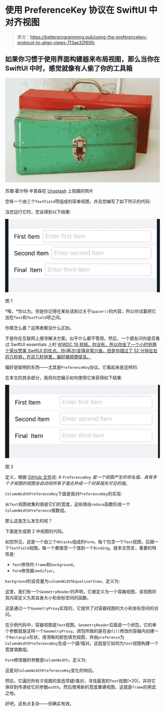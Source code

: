 # 使用 PreferenceKey 协议在 SwiftUI 中对齐视图

> 原文：<https://betterprogramming.pub/using-the-preferencekey-protocol-to-align-views-7f3ae32f60fc>

## 如果你习惯于使用界面构建器来布局视图，那么当你在 SwiftUI 中时，感觉就像有人偷了你的工具箱

![](img/dbfb03d23e34852ba5455592b22a4a77.png)

苏珊·霍尔特·辛普森在 [Unsplash](https://unsplash.com/s/photos/toolbox?utm_source=unsplash&utm_medium=referral&utm_content=creditCopyText) 上拍摄的照片

您有一个由三个`TextField`项组成的简单视图，并且您编写了如下所示的代码:

当您运行它时，您会得到以下结果:

![](img/2f3f10631c6587c460d1fff60ada1afe.png)

图 1

*唉，*你以为。但是你记得在某处读到过关于`Spacer()`的内容，所以你试着把它加在`Text`和`TextField`项之间。

你猜怎么着？这两者都没什么区别。

于是你在互联网上搜寻解决方案。似乎什么都不管用。然后，一个朋友问你是否看过 SwiftUI essentials 上的 [WWDC 19 视频。你没有，所以你坐了一个小时听两个家伙赞美 SwiftUI 的优点。你(再次)变得非常兴奋。但是你错过了 52 分钟左右的几秒钟，在这几秒钟里，偏好被顺便提及。](https://developer.apple.com/videos/play/wwdc2019/216/)

偏好是聪明的东西——尤其是`PreferenceKey`协议。它看起来是这样的:

在本文的其余部分，我将向您展示如何使用它来获得如下结果:

![](img/0e3845a4fd3f049302c4be6d50859556.png)

图 2

定义，根据 [GitHub 文件](https://github.com/DKJone/SwiftUI-Learning/blob/master/SwiftUI-example/SwiftUI-example/SwiftUI.swift)说: *A* `PreferenceKey` *是一个视图产生的命名值。具有多个子视图的视图会自动将所有子值合并成一个对其祖先可见的值*。

`ColumnWidthPreferenceKey`下面是我对`PreferenceKey`的实现:

从`Text`视图收集的值是它们的宽度，这些值由`reduce`函数形成一个`ColumnWidthPreference`值数组。

那么这是怎么发生的呢？

下面是生成图 2 中视图的代码。

如您所见，这是一个由三个`HStacks`组成的`Form`，每个包含一个`Text`视图，后跟一个`TextField`视图。每一个都接受一个值到一个`Binding`。就本文而言，重要的特性是:

*   `Text`修饰符:`frame`和`background`。
*   `Form`修改器:`modifier`。

`background`的自变量为`columnWidthEqualiserView`，定义为:

这里，我们有一个`GeometryReader`的声明，它被定义为一个容器视图，该视图将其内容定义为其自身大小和坐标空间的函数。

这是通过一个`GeometryProxy`实现的，它提供了对容器视图的大小和坐标空间的访问。

在示例代码中，容器视图是`Text`视图。`GeometryReader`后面是一个闭包，它的单个参数就是这样一个`GeometryProxy`。闭包所做的是在由`fill`修改的容器内创建一个`Rectangle`形状，用清晰的颜色填充视图，并由`preference`为`ColumnWidthPreferenceKey`生成一个键/值对。这就是它如何为`Text`视图构建一个宽度值数组。

`Form`修改器的参数是`ColumnWidth`，定义为:

这是对`ColumnWidthPreferenceKey`变化的响应。

然后，它遍历所有子视图的首选项键/值对，寻找最宽的`Text`视图(+20)，并将它保存到传递给它的参数`width`。然后使用新的宽度重建视图，这就是`frame`的用武之地。

好吧，这有点复杂——但确实有效。